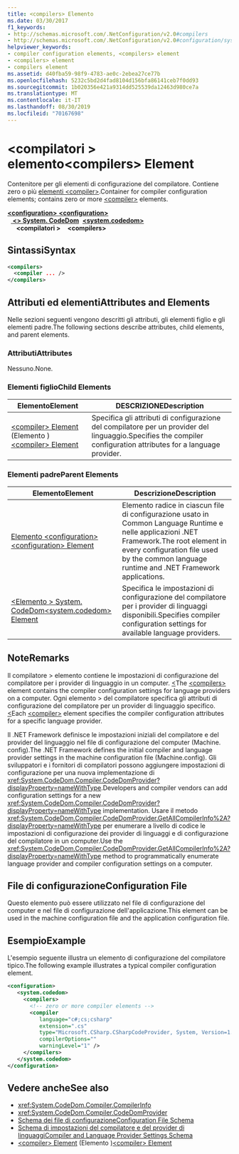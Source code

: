 ```yaml
---
title: <compilers> Elemento
ms.date: 03/30/2017
f1_keywords:
- http://schemas.microsoft.com/.NetConfiguration/v2.0#compilers
- http://schemas.microsoft.com/.NetConfiguration/v2.0#configuration/system.codedom/compilers
helpviewer_keywords:
- compiler configuration elements, <compilers> element
- <compilers> element
- compilers element
ms.assetid: d40fba59-98f9-4783-ae0c-2ebea27ce77b
ms.openlocfilehash: 5232c5bd2d4fad8104d156bfa86141ceb7f0dd93
ms.sourcegitcommit: 1b020356e421a9314dd525539da12463d980ce7a
ms.translationtype: MT
ms.contentlocale: it-IT
ms.lasthandoff: 08/30/2019
ms.locfileid: "70167698"
---
```

# <a name="compilers-element"></a><span data-ttu-id="1fd71-102">\<compilatori > elemento</span><span class="sxs-lookup"><span data-stu-id="1fd71-102">\<compilers> Element</span></span>
<span data-ttu-id="1fd71-103">Contenitore per gli elementi di configurazione del compilatore. Contiene zero o più [elementi \<compiler>](compiler-element.md).</span><span class="sxs-lookup"><span data-stu-id="1fd71-103">Container for compiler configuration elements; contains zero or more [\<compiler>](compiler-element.md) elements.</span></span>  
  
[<span data-ttu-id="1fd71-104"> **\<configuration>** </span><span class="sxs-lookup"><span data-stu-id="1fd71-104">**\<configuration>**</span></span>](../configuration-element.md)  
<span data-ttu-id="1fd71-105">&nbsp;&nbsp;[ **\<> System. CodeDom**](system-codedom-element.md)</span><span class="sxs-lookup"><span data-stu-id="1fd71-105">&nbsp;&nbsp;[**\<system.codedom>**](system-codedom-element.md)</span></span>  
<span data-ttu-id="1fd71-106">&nbsp;&nbsp;&nbsp;&nbsp; **\<compilatori >**</span><span class="sxs-lookup"><span data-stu-id="1fd71-106">&nbsp;&nbsp;&nbsp;&nbsp;**\<compilers>**</span></span>  
  
## <a name="syntax"></a><span data-ttu-id="1fd71-107">Sintassi</span><span class="sxs-lookup"><span data-stu-id="1fd71-107">Syntax</span></span>  
  
```xml  
<compilers>  
  <compiler ... />  
</compilers>  
```  
  
## <a name="attributes-and-elements"></a><span data-ttu-id="1fd71-108">Attributi ed elementi</span><span class="sxs-lookup"><span data-stu-id="1fd71-108">Attributes and Elements</span></span>  
 <span data-ttu-id="1fd71-109">Nelle sezioni seguenti vengono descritti gli attributi, gli elementi figlio e gli elementi padre.</span><span class="sxs-lookup"><span data-stu-id="1fd71-109">The following sections describe attributes, child elements, and parent elements.</span></span>  
  
### <a name="attributes"></a><span data-ttu-id="1fd71-110">Attributi</span><span class="sxs-lookup"><span data-stu-id="1fd71-110">Attributes</span></span>  
 <span data-ttu-id="1fd71-111">Nessuno.</span><span class="sxs-lookup"><span data-stu-id="1fd71-111">None.</span></span>  
  
### <a name="child-elements"></a><span data-ttu-id="1fd71-112">Elementi figlio</span><span class="sxs-lookup"><span data-stu-id="1fd71-112">Child Elements</span></span>  
  
|<span data-ttu-id="1fd71-113">Elemento</span><span class="sxs-lookup"><span data-stu-id="1fd71-113">Element</span></span>|<span data-ttu-id="1fd71-114">DESCRIZIONE</span><span class="sxs-lookup"><span data-stu-id="1fd71-114">Description</span></span>|  
|-------------|-----------------|  
|<span data-ttu-id="1fd71-115">[\<compiler> Element](compiler-element.md) (Elemento <compiler>)</span><span class="sxs-lookup"><span data-stu-id="1fd71-115">[\<compiler> Element](compiler-element.md)</span></span>|<span data-ttu-id="1fd71-116">Specifica gli attributi di configurazione del compilatore per un provider del linguaggio.</span><span class="sxs-lookup"><span data-stu-id="1fd71-116">Specifies the compiler configuration attributes for a language provider.</span></span>|  
  
### <a name="parent-elements"></a><span data-ttu-id="1fd71-117">Elementi padre</span><span class="sxs-lookup"><span data-stu-id="1fd71-117">Parent Elements</span></span>  
  
|<span data-ttu-id="1fd71-118">Elemento</span><span class="sxs-lookup"><span data-stu-id="1fd71-118">Element</span></span>|<span data-ttu-id="1fd71-119">Descrizione</span><span class="sxs-lookup"><span data-stu-id="1fd71-119">Description</span></span>|  
|-------------|-----------------|  
|[<span data-ttu-id="1fd71-120">Elemento \<configuration></span><span class="sxs-lookup"><span data-stu-id="1fd71-120">\<configuration> Element</span></span>](../configuration-element.md)|<span data-ttu-id="1fd71-121">Elemento radice in ciascun file di configurazione usato in Common Language Runtime e nelle applicazioni .NET Framework.</span><span class="sxs-lookup"><span data-stu-id="1fd71-121">The root element in every configuration file used by the common language runtime and .NET Framework applications.</span></span>|  
|[<span data-ttu-id="1fd71-122">\<Elemento > System. CodeDom</span><span class="sxs-lookup"><span data-stu-id="1fd71-122">\<system.codedom> Element</span></span>](system-codedom-element.md)|<span data-ttu-id="1fd71-123">Specifica le impostazioni di configurazione del compilatore per i provider di linguaggi disponibili.</span><span class="sxs-lookup"><span data-stu-id="1fd71-123">Specifies compiler configuration settings for available language providers.</span></span>|  
  
## <a name="remarks"></a><span data-ttu-id="1fd71-124">Note</span><span class="sxs-lookup"><span data-stu-id="1fd71-124">Remarks</span></span>  
 <span data-ttu-id="1fd71-125">Il compilatore > elemento contiene le impostazioni di configurazione del compilatore per i provider di linguaggio in un computer. [ \<](compilers-element.md)</span><span class="sxs-lookup"><span data-stu-id="1fd71-125">The [\<compilers>](compilers-element.md) element contains the compiler configuration settings for language providers on a computer.</span></span> <span data-ttu-id="1fd71-126">Ogni elemento > del compilatore specifica gli attributi di configurazione del compilatore per un provider di linguaggio specifico. [ \<](compiler-element.md)</span><span class="sxs-lookup"><span data-stu-id="1fd71-126">Each [\<compiler>](compiler-element.md) element specifies the compiler configuration attributes for a specific language provider.</span></span>  
  
 <span data-ttu-id="1fd71-127">Il .NET Framework definisce le impostazioni iniziali del compilatore e del provider del linguaggio nel file di configurazione del computer (Machine. config).</span><span class="sxs-lookup"><span data-stu-id="1fd71-127">The .NET Framework defines the initial compiler and language provider settings in the machine configuration file (Machine.config).</span></span> <span data-ttu-id="1fd71-128">Gli sviluppatori e i fornitori di compilatori possono aggiungere impostazioni di configurazione per una nuova implementazione di <xref:System.CodeDom.Compiler.CodeDomProvider?displayProperty=nameWithType>.</span><span class="sxs-lookup"><span data-stu-id="1fd71-128">Developers and compiler vendors can add configuration settings for a new <xref:System.CodeDom.Compiler.CodeDomProvider?displayProperty=nameWithType> implementation.</span></span> <span data-ttu-id="1fd71-129">Usare il metodo <xref:System.CodeDom.Compiler.CodeDomProvider.GetAllCompilerInfo%2A?displayProperty=nameWithType> per enumerare a livello di codice le impostazioni di configurazione dei provider di linguaggi e di configurazione del compilatore in un computer.</span><span class="sxs-lookup"><span data-stu-id="1fd71-129">Use the <xref:System.CodeDom.Compiler.CodeDomProvider.GetAllCompilerInfo%2A?displayProperty=nameWithType> method to programmatically enumerate language provider and compiler configuration settings on a computer.</span></span>  
  
## <a name="configuration-file"></a><span data-ttu-id="1fd71-130">File di configurazione</span><span class="sxs-lookup"><span data-stu-id="1fd71-130">Configuration File</span></span>  
 <span data-ttu-id="1fd71-131">Questo elemento può essere utilizzato nel file di configurazione del computer e nel file di configurazione dell'applicazione.</span><span class="sxs-lookup"><span data-stu-id="1fd71-131">This element can be used in the machine configuration file and the application configuration file.</span></span>  
  
## <a name="example"></a><span data-ttu-id="1fd71-132">Esempio</span><span class="sxs-lookup"><span data-stu-id="1fd71-132">Example</span></span>  
 <span data-ttu-id="1fd71-133">L'esempio seguente illustra un elemento di configurazione del compilatore tipico.</span><span class="sxs-lookup"><span data-stu-id="1fd71-133">The following example illustrates a typical compiler configuration element.</span></span>  
  
```xml  
<configuration>  
   <system.codedom>  
     <compilers>  
       <!-- zero or more compiler elements -->  
       <compiler   
          language="c#;cs;csharp"   
          extension=".cs"  
          type="Microsoft.CSharp.CSharpCodeProvider, System, Version=1.0.5000.0, Culture=neutral, PublicKeyToken=b77a5c561934e089"  
          compilerOptions=""    
          warningLevel="1" />  
     </compilers>  
   </system.codedom>  
</configuration>  
```  
  
## <a name="see-also"></a><span data-ttu-id="1fd71-134">Vedere anche</span><span class="sxs-lookup"><span data-stu-id="1fd71-134">See also</span></span>

- <xref:System.CodeDom.Compiler.CompilerInfo>
- <xref:System.CodeDom.Compiler.CodeDomProvider>
- [<span data-ttu-id="1fd71-135">Schema dei file di configurazione</span><span class="sxs-lookup"><span data-stu-id="1fd71-135">Configuration File Schema</span></span>](../index.md)
- [<span data-ttu-id="1fd71-136">Schema di impostazioni del compilatore e del provider di linguaggi</span><span class="sxs-lookup"><span data-stu-id="1fd71-136">Compiler and Language Provider Settings Schema</span></span>](index.md)
- <span data-ttu-id="1fd71-137">[\<compiler> Element](compiler-element.md) (Elemento <compiler>)</span><span class="sxs-lookup"><span data-stu-id="1fd71-137">[\<compiler> Element](compiler-element.md)</span></span>

